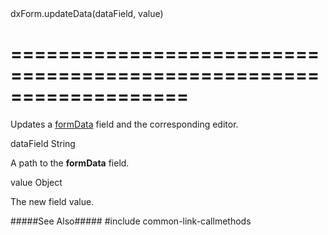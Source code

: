 <!--id-->dxForm.updateData(dataField, value)<!--/id-->
===================================================================
===================================================================

<!--shortDescription-->
Updates a [formData](/Documentation/ApiReference/UI_Widgets/dxForm/Configuration/#formData) field and the corresponding editor.
<!--/shortDescription-->

<!--paramName1-->dataField<!--/paramName1-->
<!--paramType1-->String<!--/paramType1-->
<!--paramDescription1-->
A path to the **formData** field.
<!--/paramDescription1-->

<!--paramName2-->value<!--/paramName2-->
<!--paramType2-->Object<!--/paramType2-->
<!--paramDescription2-->
The new field value.
<!--/paramDescription2-->

<!--fullDescription-->
#####See Also#####
#include common-link-callmethods
<!--/fullDescription-->